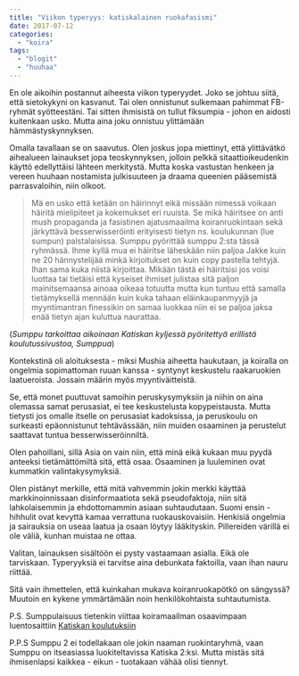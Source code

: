 ```yaml
---
title: "Viikon typeryys: katiskalainen ruokafasismi"
date: 2017-07-12
categories: 
  - "koira"
tags: 
  - "blogit"
  - "huuhaa"
---
```


En ole aikoihin postannut aiheesta viikon typeryydet. Joko se johtuu siitä, että sietokykyni on kasvanut. Tai olen onnistunut sulkemaan pahimmat FB-ryhmät syötteestäni. Tai sitten ihmisistä on tullut fiksumpia - johon en aidosti kuitenkaan usko. Mutta aina joku onnistuu ylittämään hämmästyskynnyksen.

<!--more-->

Omalla tavallaan se on saavutus. Olen joskus jopa miettinyt, että ylittävätkö aihealueen lainaukset jopa teoskynnyksen, jolloin pelkkä sitaattioikeudenkin käyttö edellyttäisi lähteen merkitystä. Mutta koska vastustan henkeen ja vereen huuhaan nostamista julkisuuteen ja draama queenien pääsemistä parrasvaloihin, niin olkoot.

> Mä en usko että ketään on häirinnyt eikä missään nimessä voikaan häiritä mielipiteet ja kokemukset eri ruuista. Se mikä häiritsee on anti mush propaganda ja fasistinen ajatusmaailma koiranruokintaan sekä järkyttävä besserwisseröinti erityisesti tietyn ns. koulukunnan (lue sumpun) palstalaisissa. Sumppu pyörittää sumppu 2:sta tässä ryhmässä. Ihme kyllä mua ei häiritse läheskään niin paljoa Jakke kuin ne 20 hännystelijää minkä kirjoitukset on kuin copy pastella tehtyjä. Ihan sama kuka niistä kirjoittaa. Mikään tästä ei häiritsisi jos voisi luottaa tai tietäisi että kyseiset ihmiset julistaa sitä paljon mainitsemaansa ainoaa oikeaa totuutta mutta kun tuntuu että samalla tietämyksellä mennään kuin kuka tahaan eläinkaupanmyyjä ja myyntimantran finessikin on samaa luokkaa niin ei se paljoa jaksa enää tietyn ajan kuluttua naurattaa.

(_Sumppu tarkoittaa aikoinaan Katiskan kyljessä pyöritettyä erillistä koulutussivustoa, Sumppua_)

Kontekstinä oli aloituksesta - miksi Mushia aiheetta haukutaan, ja koiralla on ongelmia sopimattoman ruuan kanssa - syntynyt keskustelu raakaruokien laatueroista. Jossain määrin myös myyntiväitteistä.

Se, että monet puuttuvat samoihin peruskysymyksiin ja niihin on aina olemassa samat perusasiat, ei tee keskustelusta kopypeistausta. Mutta tietysti jos omalle itselle on perusasiat kadoksissa, ja peruskoulu on surkeasti epäonnistunut tehtävässään, niin muiden osaaminen ja perustelut saattavat tuntua besserwisseröinniltä.

Olen pahoillani, sillä Asia on vain niin, että minä eikä kukaan muu pyydä anteeksi tietämättömiltä sitä, että osaa. Osaaminen ja luuleminen ovat kummatkin valintakysymyksiä.

Olen pistänyt merkille, että mitä vahvemmin jokin merkki käyttää markkinoinnissaan disinformaatiota sekä pseudofaktoja, niin sitä lahkolaisemmin ja ehdottomammin asiaan suhtaudutaan. Suomi ensin -hihhulit ovat kevyttä kamaa verrattuna ruokauskovaisiin. Henkisiä ongelmia ja sairauksia on useaa laatua ja osaan löytyy lääkityskin. Pillereiden värillä ei ole väliä, kunhan muistaa ne ottaa.

Valitan, lainauksen sisältöön ei pysty vastaamaan asialla. Eikä ole tarviskaan. Typeryyksiä ei tarvitse aina debunkata faktoilla, vaan ihan nauru riittää.

Sitä vain ihmettelen, että kuinkahan mukava koiranruokapötkö on sängyssä? Muutoin en kykene ymmärtämään noin henkilökohtaista suhtautumista.

P.S. Sumppulaisuus tietenkin viittaa koiramaailman osaavimpaan luentosaittiin [Katiskan koulutuksiin](https://www.katiska.eu/tieto/kurssit/)

P.P.S Sumppu 2 ei todellakaan ole jokin naaman ruokintaryhmä, vaan Sumppu on itseasiassa luokiteltavissa Katiska 2:ksi. Mutta mistäs sitä ihmisenlapsi kaikkea - eikun - tuotakaan vähää olisi tiennyt.

